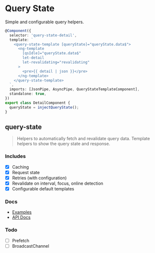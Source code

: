 # Query State

Simple and configurable query helpers.

```ts
@Component({
  selector: 'query-state-detail',
  template: `
    <query-state-template [queryState]="queryState.data$">
      <ng-template
        [qsIdle]="queryState.data$"
        let-detail
        let-revalidating="revalidating"
      >
        <pre>{{ detail | json }}</pre>
      </ng-template>
    </query-state-template>
  `,
  imports: [JsonPipe, AsyncPipe, QueryStateTemplateComponent],
  standalone: true,
})
export class DetailComponent {
  queryState = injectQueryState();
}
```

## query-state

> Helpers to automatically fetch and revalidate query data.
> Template helpers to show the query state and response.

### Includes

- [x] Caching
- [x] Request state
- [x] Retries (with configuration)
- [x] Revalidate on interval, focus, online detection
- [x] Configurable default templates

### Docs

- [Examples](./apps/example-app/src/app)
- [API Docs](./docs/api/index.md)

### Todo

- [ ] Prefetch
- [ ] BroadcastChannel
